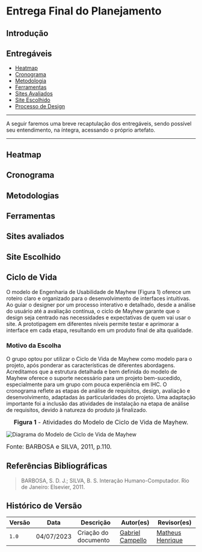 # __Entrega Final do Planejamento__

## __Introdução__

## __Entregáveis__

- [Heatmap](../planejamento/heatmap.md)
- [Cronograma](../planejamento/cronograma.md)
- [Metodologia](../planejamento/metodologia.md)
- [Ferramentas](../planejamento/ferramentas.md)
- [Sites Avaliados](../planejamento/sitesAvaliados.md)
- [Site Escolhido](../planejamento/siteEscolhido.md)
- [Processo de Design](../planejamento/processoDesign.md)

---

A seguir faremos uma breve recaptulação dos entregáveis, sendo possível seu entendimento, na íntegra, acessando o próprio artefato.

---

## __Heatmap__

## __Cronograma__

## __Metodologias__

## __Ferramentas__

## __Sites avaliados__

## __Site Escolhido__

## __Ciclo de Vida__

O modelo de Engenharia de Usabilidade de Mayhew (Figura 1) oferece um roteiro claro e organizado para o desenvolvimento de interfaces intuitivas. Ao guiar o designer por um processo interativo e detalhado, desde a análise do usuário até a avaliação contínua, o ciclo de Mayhew garante que o design seja centrado nas necessidades e expectativas de quem vai usar o site. A prototipagem em diferentes níveis permite testar e aprimorar a interface em cada etapa, resultando em um produto final de alta qualidade.

### __Motivo da Escolha__

O grupo optou por utilizar o Ciclo de Vida de Mayhew como modelo para o projeto, após ponderar as características de diferentes abordagens. Acreditamos que a estrutura detalhada e bem definida do modelo de Mayhew oferece o suporte necessário para um projeto bem-sucedido, especialmente para um grupo com pouca experiência em IHC. O cronograma reflete as etapas de análise de requisitos, design, avaliação e desenvolvimento, adaptadas às particularidades do projeto. Uma adaptação importante foi a inclusão das atividades de instalação na etapa de análise de requisitos, devido à natureza do produto já finalizado.

<font size="3"><p style="text-align: center"><b>Figura 1</b> - Atividades do Modelo de Ciclo de Vida de Mayhew.</p></font>

![Diagrama do Modelo de Ciclo de Vida de Mayhew](../assets/referencias/eng_usab_mayhew.png)


<figcaption><font size="3">Fonte: BARBOSA e SILVA, 2011, p.110.</font></figcaption>



## Referências Bibliográficas

> BARBOSA, S. D. J.; SILVA, B. S. Interação Humano-Computador. Rio de Janeiro: Elsevier, 2011.

## Histórico de Versão

| Versão |    Data    |                Descrição                 |                    Autor(es)                     |                 Revisor(es)                  |
| ------ | ---------- | ------------------------------------------- | ------------------------------------------------ | ------------------------------------------- |
| `1.0`  | 04/07/2023 | Criação do documento | [Gabriel Campello](https://github.com/G16C) | [Matheus Henrique](https://github.com/mathonaut) |